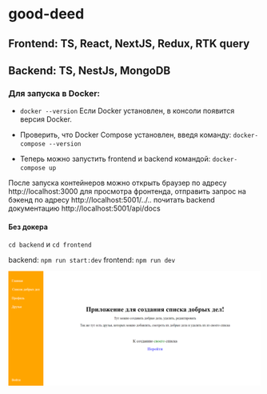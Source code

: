 # good-deed

## Frontend: TS, React, NextJS, Redux, RTK query

## Backend: TS, NestJs, MongoDB

### Для запуска в Docker:

- `docker --version`
  Если Docker установлен, в консоли появится версия Docker.

- Проверить, что Docker Compose установлен, введя команду:
  `docker-compose --version`

- Теперь можно запустить frontend и backend командой:
  `docker-compose up`

После запуска контейнеров можно открыть браузер по адресу http://localhost:3000 для просмотра фронтенда,
отправить запрос на бэкенд по адресу http://localhost:5001/../..
почитать backend документацию http://localhost:5001/api/docs

#### Без докера

`cd backend` и `cd frontend`

backend: `npm run start:dev`
frontend: `npm run dev`

![Screenshot](screenshot.png)
